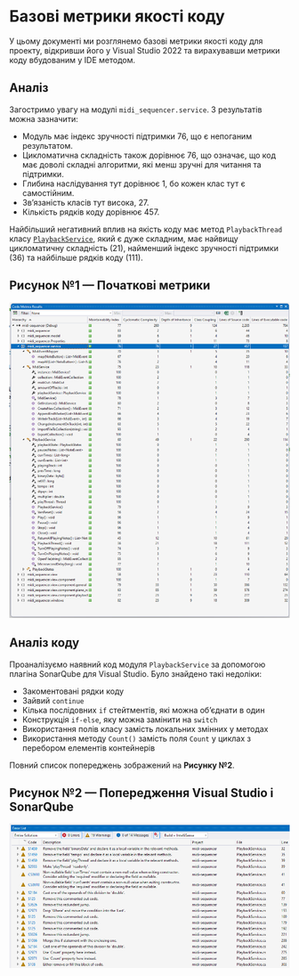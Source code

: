# Базові метрики якості коду

У цьому документі ми розглянемо базові метрики якості коду для проекту, відкривши його у Visual Studio 2022 та вирахувавши метрики коду вбудованим у IDE методом.

## Аналіз

Загостримо увагу на модулі `midi_sequencer.service`. З результатів можна зазначити:

- Модуль має індекс зручності підтримки 76, що є непоганим результатом.
- Цикломатична складність також дорівнює 76, що означає, що код має доволі складні алгоритми, які менш зручні для читання та підтримки.
- Глибина наслідування тут дорівнює 1, бо кожен клас тут є самостійним.
- Зв’язаність класів тут висока, 27.
- Кількість рядків коду дорівнює 457.

Найбільший негативний вплив на якість коду має метод `PlaybackThread` класу [`PlaybackService`](/src/service/PlaybackService.cs), який є дуже складним, має найвищу цикломатичну складність (21), найменший індекс зручності підтримки (36) та найбільше рядків коду (111).

## Рисунок №1 — Початкові метрики
![Початкові метрики](images/1.png)

## Аналіз коду

Проаналізуємо наявний код модуля `PlaybackService` за допомогою плагіна SonarQube для Visual Studio. Було знайдено такі недоліки:

- Закоментовані рядки коду
- Зайвий `continue`
- Кілька послідовних `if` стейтментів, які можна об’єднати в один
- Конструкція `if-else`, яку можна замінити на `switch`
- Використання полів класу замість локальних змінних у методах
- Використання методу `Count()` замість поля `Count` у циклах з перебором елементів контейнерів

Повний список попереджень зображений на **Рисунку №2**.

## Рисунок №2 — Попередження Visual Studio і SonarQube
![Попередження Visual Studio і SonarQube](images/3.png)
